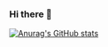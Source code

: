 ### Hi there 👋

[![Anurag's GitHub stats](https://github-readme-stats.vercel.app/api?username=gh-nbs&count_private=true&theme=radical)](https://github.com/anuraghazra/github-readme-stats)

<!--
**gh-nbs/gh-nbs** is a ✨ _special_ ✨ repository because its `README.md` (this file) appears on your GitHub profile.

Here are some ideas to get you started:

- 🔭 I’m currently working on ...
- 🌱 I’m currently learning ...
- 👯 I’m looking to collaborate on ...
- 🤔 I’m looking for help with ...
- 💬 Ask me about ...
- 📫 How to reach me: ...
- 😄 Pronouns: ...
- ⚡ Fun fact: ...
-->
